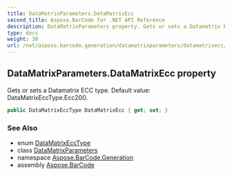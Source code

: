 ```yaml
---
title: DataMatrixParameters.DataMatrixEcc
second_title: Aspose.BarCode for .NET API Reference
description: DataMatrixParameters property. Gets or sets a Datamatrix ECC type. Default value DataMatrixEccType.Ecc200
type: docs
weight: 30
url: /net/aspose.barcode.generation/datamatrixparameters/datamatrixecc/
---
```

## DataMatrixParameters.DataMatrixEcc property

Gets or sets a Datamatrix ECC type. Default value: DataMatrixEccType.Ecc200.

```csharp
public DataMatrixEccType DataMatrixEcc { get; set; }
```

### See Also

* enum [DataMatrixEccType](../../datamatrixecctype/)
* class [DataMatrixParameters](../)
* namespace [Aspose.BarCode.Generation](../../../aspose.barcode.generation/)
* assembly [Aspose.BarCode](../../../)


